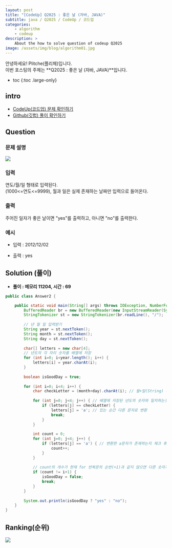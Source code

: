 ```yaml
---
layout: post
title: "[CodeUp] Q2025 : 좋은 날 (자바, JAVA)"
subtitle: java / Q2025 / CodeUp / 코드업
categories:
    - algorithm
    - codeup
description: >
    About the how to solve question of codeup Q2025
image: /assets/img/blog/algorithm01.jpg
---
```


안녕하세요! Plitche(플리체)입니다.  
이번 포스팅의 주제는 **Q2025 : 좋은 날 (자바, JAVA)**입니다.

* toc
{:toc .large-only}

## intro
* [CodeUp(코드업) 문제 확인하기](https://codeup.kr/problem.php?id=2025)  
* [Github(깃헙) 풀이 확인하기](https://github.com/plitche/CodeUp_Solution/tree/master/Q2001~Q2100/Q2025)  

## Question
### 문제 설명
![](/assets/post/codeup/Q2000~Q2099/20220204_01/01.JPG)  

### 입력
연도/월/일 형태로 입력된다.  
(1000<=연도<=9999), 월과 일은 실제 존재하는 날짜만 입력으로 들어온다.  

### 출력
주어진 일자가 좋은 날이면 "yes"를 출력하고, 아니면 "no"를 출력한다.  
  
### 예시
* 입력 : 2012/12/02  
  
* 출력 : yes  
  
## Solution (풀이)
* **풀이 : 메모리 11204, 시간 : 69**  

```java
public class Answer2 {

	public static void main(String[] args) throws IOException, NumberFormatException {
        BufferedReader br = new BufferedReader(new InputStreamReader(System.in));
        StringTokenizer st = new StringTokenizer(br.readLine(), "/");
        
        // 년 월 일 입력받기
        String year = st.nextToken();
        String month = st.nextToken();
        String day = st.nextToken();
        
        char[] letters = new char[4];
        // 년도의 각 자리 숫자를 배열에 저장
        for (int i=0; i<year.length(); i++) {
        	letters[i] = year.charAt(i);
        }
        
        boolean isGoodDay = true;
        
        for (int i=0; i<4; i++) {
        	char checkLetter = (month+day).charAt(i); // 월+일(String) 의 각 자리 숫자를 찾아
        	
        	for (int j=0; j<4; j++) { // 배열에 저장된 년도의 숫자와 일치하는것이 있는지 체크
        		if (letters[j] == checkLetter) {
        			letters[j] = 'a'; // 있는 순간 다른 문자로 변환
        			break;
        		}
        	}
        	
        	int count = 0;
        	for (int j=0; j<4; j++) {
        		if (letters[j] == 'a') { // 변환한 a문자가 존재하는지 체크 후 count+=1
        			count++; 
        		}
        	}
        	
        	// count의 개수가 현재 for 반복문의 순번(+1)과 같지 않으면 다른 숫자가 있다는 뜻
        	if (count != i+1) {
        		isGoodDay = false;
        		break;
        	}
        }
        
        System.out.println(isGoodDay ? "yes" : "no");
	}
}
```  

## Ranking(순위)
![](/assets/post/codeup/Q2000~Q2099/20220204_01/03.JPG)  